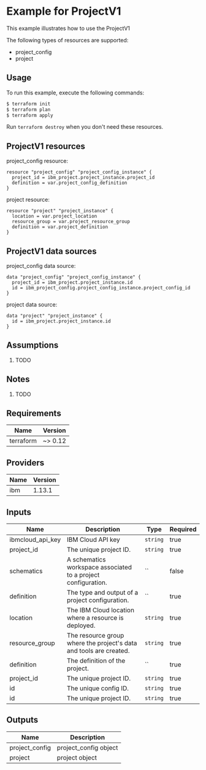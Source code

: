 # Example for ProjectV1

This example illustrates how to use the ProjectV1

The following types of resources are supported:

* project_config
* project

## Usage

To run this example, execute the following commands:

```bash
$ terraform init
$ terraform plan
$ terraform apply
```

Run `terraform destroy` when you don't need these resources.


## ProjectV1 resources

project_config resource:

```hcl
resource "project_config" "project_config_instance" {
  project_id = ibm_project.project_instance.project_id
  definition = var.project_config_definition
}
```
project resource:

```hcl
resource "project" "project_instance" {
  location = var.project_location
  resource_group = var.project_resource_group
  definition = var.project_definition
}
```

## ProjectV1 data sources

project_config data source:

```hcl
data "project_config" "project_config_instance" {
  project_id = ibm_project.project_instance.id
  id = ibm_project_config.project_config_instance.project_config_id
}
```
project data source:

```hcl
data "project" "project_instance" {
  id = ibm_project.project_instance.id
}
```

## Assumptions

1. TODO

## Notes

1. TODO

## Requirements

| Name | Version |
|------|---------|
| terraform | ~> 0.12 |

## Providers

| Name | Version |
|------|---------|
| ibm | 1.13.1 |

## Inputs

| Name | Description | Type | Required |
|------|-------------|------|---------|
| ibmcloud\_api\_key | IBM Cloud API key | `string` | true |
| project_id | The unique project ID. | `string` | true |
| schematics | A schematics workspace associated to a project configuration. | `` | false |
| definition | The type and output of a project configuration. | `` | true |
| location | The IBM Cloud location where a resource is deployed. | `string` | true |
| resource_group | The resource group where the project's data and tools are created. | `string` | true |
| definition | The definition of the project. | `` | true |
| project_id | The unique project ID. | `string` | true |
| id | The unique config ID. | `string` | true |
| id | The unique project ID. | `string` | true |

## Outputs

| Name | Description |
|------|-------------|
| project_config | project_config object |
| project | project object |
